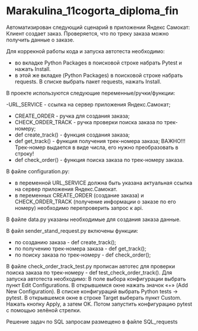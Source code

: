 # Marakulina_11cogorta_diploma_fin

Автоматизирован следующий сценарий в приложении Яндекс Самокат:
Клиент создает заказ.
Проверяется, что по треку заказа можно получить данные о заказе.

Для коррекной работы кода и запуска автотеста необходимо:
- во вкладке Python Packages в поисковой строке набрать Pytest и нажать Install.
- в этой же вкладке (Python Packages) в поисковой строке набрать requests. В списке выбрать пакет requests, нажать Install.

В проекте используются следующие переменные/ручки/функции:

-URL_SERVICE - ссылка на сервер приложения Яндекс.Самокат;
- CREATE_ORDER - ручка для создания заказа;
- CHECK_ORDER_TRACK - ручка проверки поиска заказа по трек-номеру;
- def create_track() - функция создания заказа;
- def get_track() - функция получения трек-номера заказа; ВАЖНО!!! Трек-номер выдается в виде числа, его нужно преобразовать в строку!
- def check_order() - функция поиска заказа по трек-номеру заказа.

В файле configuration.py:
- в переменной URL_SERVICE должна быть указана актуальная ссылка на сервер приложения Яндекс.Самокат.
- в переменных CREATE_ORDER (создание заказа) и CHECK_ORDER_TRACK (получение информации о заказе по его номеру) необходимо перепроверить запрос к api.

В файле data.py указаны необходимые для создания заказа данные. 

В файл sender_stand_request.py включены функции:
- по созданию заказа - def create_track();
- по получению трек-номера заказа - def get_track();
- по поиску заказа по трек-номеру - def check_order();

В файле check_order_track_test.py прописан автотес для проверки поиска заказа по трек-номеру - def test_check_order_track().
Для запуска автотеста необходимо:
В поле выбора конфигурации выбрать пункт Edit Configurations.
В открывшемся окне нажать значок «+» (Add New Configuration).
В списке конфигураций выбрать Python tests → pytest.
В открывшемся окне в строке Target выберать пункт Custom.
Нажать кнопку Apply, а затем OK.
Потом запустить конфигурацию pytest с помощью зелёной стрелки.


Решение задач по SQL запросам размещено в файле SQL_requests
